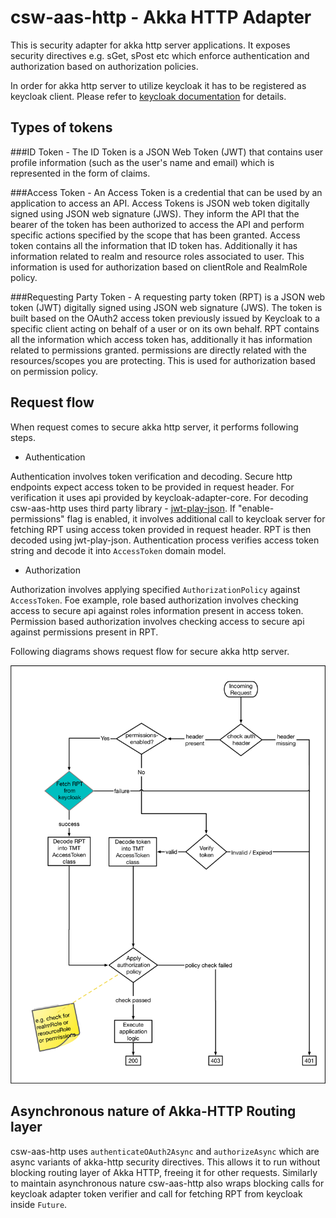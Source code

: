 # csw-aas-http - Akka HTTP Adapter 

This is security adapter for akka http server applications. It exposes security directives e.g. sGet, sPost etc which enforce
authentication and authorization based on authorization policies.

In order for akka http server to utilize keycloak it has to be registered as keycloak client. Please refer to [keycloak documentation](https://www.keycloak.org/docs/latest/getting_started/index.html)
for details.

## Types of tokens

###ID Token - 
The ID Token is a JSON Web Token (JWT) that contains user profile information (such as the user's name and email) 
which is represented in the form of claims.

###Access Token - 
An Access Token is a credential that can be used by an application to access an API. Access Tokens is JSON web token digitally 
signed using JSON web signature (JWS). They inform the API that the bearer of the token has been authorized to access the API and perform 
specific actions specified by the scope that has been granted. Access token contains all the information that ID token has. 
Additionally it has information related to realm and resource roles associated to user. This information is used for authorization 
based on clientRole and RealmRole policy.

###Requesting Party Token - 
A requesting party token (RPT) is a JSON web token (JWT) digitally signed using JSON web signature (JWS). 
The token is built based on the OAuth2 access token previously issued by Keycloak to a specific client acting on behalf 
of a user or on its own behalf. RPT contains all the information which access token has, additionally it has information
related to permissions granted. permissions are directly related with the resources/scopes you are protecting. This is used for
authorization based on permission policy.  

## Request flow 

When request comes to secure akka http server, it performs following steps.

- Authentication 

Authentication involves token verification and decoding. Secure http endpoints expect access token to be provided in request header. 
For verification it uses api provided by keycloak-adapter-core. For decoding csw-aas-http uses third party library - [jwt-play-json](https://github.com/pauldijou/jwt-scala).
If "enable-permissions" flag is enabled, it involves additional call to keycloak server for fetching RPT using access token provided
in request header. RPT is then decoded using jwt-play-json. Authentication process verifies access token string and decode 
it into `AccessToken` domain model. 

- Authorization

Authorization involves applying specified `AuthorizationPolicy` against `AccessToken`. Foe example, role based authorization 
involves checking access to secure api against roles information present in access token. Permission based authorization 
involves checking access to secure api against permissions present in RPT.
 
Following diagrams shows request flow for secure akka http server.

![aas-http-flow.png](akka-http-workflow.png) 

## Asynchronous nature of Akka-HTTP Routing layer

csw-aas-http uses `authenticateOAuth2Async` and `authorizeAsync` which are async variants of akka-http security directives. This allows 
it to run without blocking routing layer of Akka HTTP, freeing it for other requests. Similarly to maintain asynchronous nature
csw-aas-http also wraps blocking calls for keycloak adapter token verifier and call for fetching RPT from keycloak inside `Future`.
